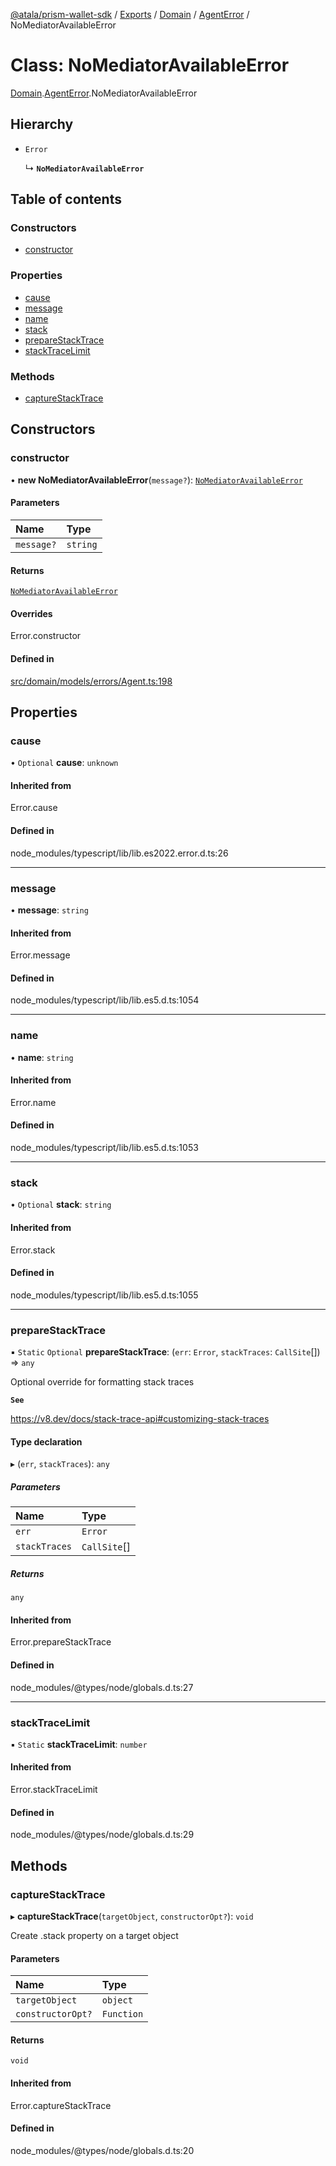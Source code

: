 [@atala/prism-wallet-sdk](../README.md) / [Exports](../modules.md) / [Domain](../modules/Domain.md) / [AgentError](../modules/Domain.AgentError.md) / NoMediatorAvailableError

# Class: NoMediatorAvailableError

[Domain](../modules/Domain.md).[AgentError](../modules/Domain.AgentError.md).NoMediatorAvailableError

## Hierarchy

- `Error`

  ↳ **`NoMediatorAvailableError`**

## Table of contents

### Constructors

- [constructor](Domain.AgentError.NoMediatorAvailableError.md#constructor)

### Properties

- [cause](Domain.AgentError.NoMediatorAvailableError.md#cause)
- [message](Domain.AgentError.NoMediatorAvailableError.md#message)
- [name](Domain.AgentError.NoMediatorAvailableError.md#name)
- [stack](Domain.AgentError.NoMediatorAvailableError.md#stack)
- [prepareStackTrace](Domain.AgentError.NoMediatorAvailableError.md#preparestacktrace)
- [stackTraceLimit](Domain.AgentError.NoMediatorAvailableError.md#stacktracelimit)

### Methods

- [captureStackTrace](Domain.AgentError.NoMediatorAvailableError.md#capturestacktrace)

## Constructors

### constructor

• **new NoMediatorAvailableError**(`message?`): [`NoMediatorAvailableError`](Domain.AgentError.NoMediatorAvailableError.md)

#### Parameters

| Name | Type |
| :------ | :------ |
| `message?` | `string` |

#### Returns

[`NoMediatorAvailableError`](Domain.AgentError.NoMediatorAvailableError.md)

#### Overrides

Error.constructor

#### Defined in

[src/domain/models/errors/Agent.ts:198](https://github.com/hyperledger/identus-edge-agent-sdk-ts/blob/bda7c5f2d075f5f1181d8e566d0db6b907796ca5/src/domain/models/errors/Agent.ts#L198)

## Properties

### cause

• `Optional` **cause**: `unknown`

#### Inherited from

Error.cause

#### Defined in

node_modules/typescript/lib/lib.es2022.error.d.ts:26

___

### message

• **message**: `string`

#### Inherited from

Error.message

#### Defined in

node_modules/typescript/lib/lib.es5.d.ts:1054

___

### name

• **name**: `string`

#### Inherited from

Error.name

#### Defined in

node_modules/typescript/lib/lib.es5.d.ts:1053

___

### stack

• `Optional` **stack**: `string`

#### Inherited from

Error.stack

#### Defined in

node_modules/typescript/lib/lib.es5.d.ts:1055

___

### prepareStackTrace

▪ `Static` `Optional` **prepareStackTrace**: (`err`: `Error`, `stackTraces`: `CallSite`[]) => `any`

Optional override for formatting stack traces

**`See`**

https://v8.dev/docs/stack-trace-api#customizing-stack-traces

#### Type declaration

▸ (`err`, `stackTraces`): `any`

##### Parameters

| Name | Type |
| :------ | :------ |
| `err` | `Error` |
| `stackTraces` | `CallSite`[] |

##### Returns

`any`

#### Inherited from

Error.prepareStackTrace

#### Defined in

node_modules/@types/node/globals.d.ts:27

___

### stackTraceLimit

▪ `Static` **stackTraceLimit**: `number`

#### Inherited from

Error.stackTraceLimit

#### Defined in

node_modules/@types/node/globals.d.ts:29

## Methods

### captureStackTrace

▸ **captureStackTrace**(`targetObject`, `constructorOpt?`): `void`

Create .stack property on a target object

#### Parameters

| Name | Type |
| :------ | :------ |
| `targetObject` | `object` |
| `constructorOpt?` | `Function` |

#### Returns

`void`

#### Inherited from

Error.captureStackTrace

#### Defined in

node_modules/@types/node/globals.d.ts:20
